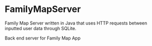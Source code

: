 # FamilyMapServer

Family Map Server written in Java that uses HTTP requests between inputted user data through SQLite.


Back end server for Family Map App
